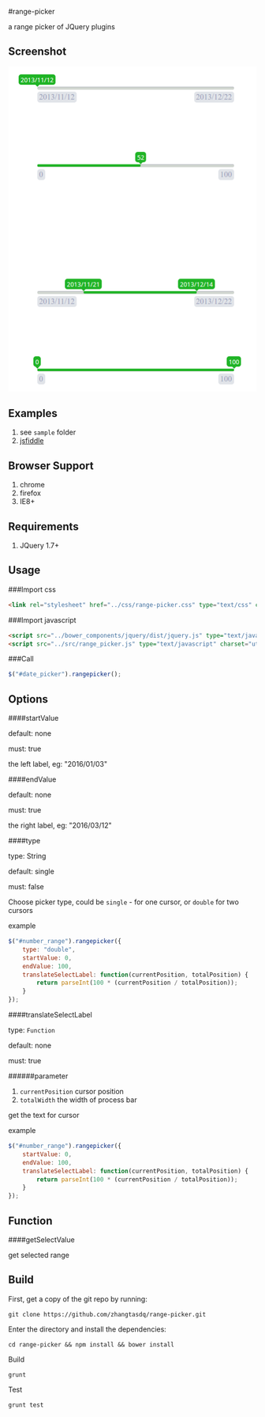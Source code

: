 #range-picker

a range picker of JQuery plugins

Screenshot
---
![date-picker](./images/range-picker.png)

Examples
---
1. see `sample` folder
2. [jsfiddle](https://jsfiddle.net/cqmyg/me1dmz9e/4/)

Browser Support
---
1. chrome
2. firefox
3. IE8+

Requirements
---
1. JQuery 1.7+

Usage
---

###Import css

```html
<link rel="stylesheet" href="../css/range-picker.css" type="text/css" charset="utf-8" />

```

###Import javascript

```html
<script src="../bower_components/jquery/dist/jquery.js" type="text/javascript" charset="utf-8"></script>
<script src="../src/range_picker.js" type="text/javascript" charset="utf-8"></script>

```
###Call
```javascript
$("#date_picker").rangepicker();
```

Options
---

####startValue

default: none

must: true

the left label, eg: "2016/01/03"

####endValue

default: none

must: true

the right label, eg: "2016/03/12"

####type

type: String

default: single

must: false

Choose picker type, could be `single` - for one cursor, or `double` for two cursors

example
```js
$("#number_range").rangepicker({
    type: "double",
    startValue: 0,
    endValue: 100,
    translateSelectLabel: function(currentPosition, totalPosition) {
        return parseInt(100 * (currentPosition / totalPosition));
    }
});
```

####translateSelectLabel

type: `Function`

default: none

must: true

######parameter
1. `currentPosition` cursor position
2. `totalWidth` the width of process bar

get the text for cursor


example
```js
$("#number_range").rangepicker({
    startValue: 0,
    endValue: 100,
    translateSelectLabel: function(currentPosition, totalPosition) {
        return parseInt(100 * (currentPosition / totalPosition));
    }
});
```

Function
---

####getSelectValue

get selected range


Build
---

First, get a copy of the git repo by running:

```shell
git clone https://github.com/zhangtasdq/range-picker.git
```

Enter the directory and install the dependencies:

```shell
cd range-picker && npm install && bower install
```

Build

```shell
grunt
```

Test

```shell
grunt test
```
